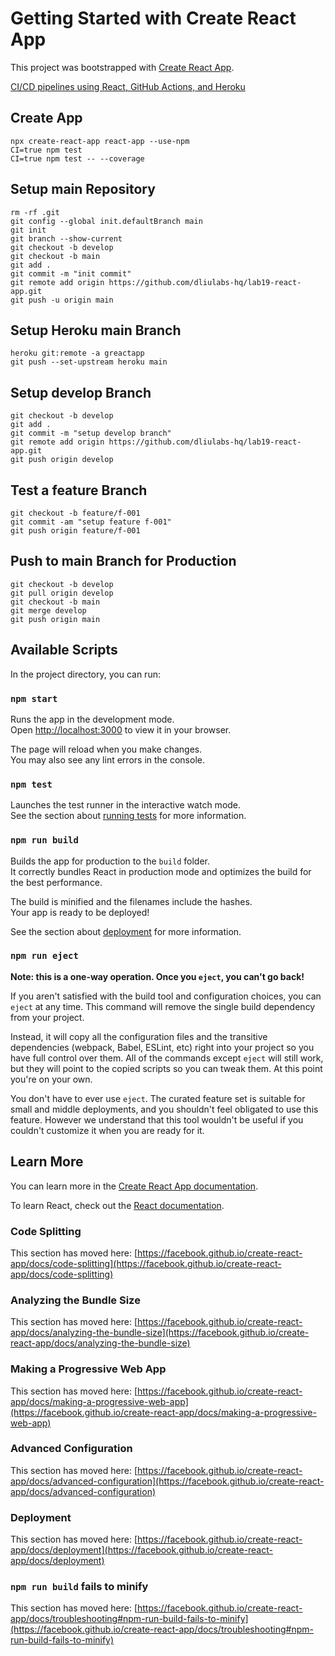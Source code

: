 # Getting Started with Create React App

This project was bootstrapped with [Create React App](https://github.com/facebook/create-react-app).

[CI/CD pipelines using React, GitHub Actions, and Heroku](https://blog.logrocket.com/ci-cd-pipelines-react-github-actions-heroku/)

## Create App

```
npx create-react-app react-app --use-npm
CI=true npm test
CI=true npm test -- --coverage
```

## Setup main Repository

```
rm -rf .git
git config --global init.defaultBranch main
git init
git branch --show-current
git checkout -b develop
git checkout -b main
git add .
git commit -m "init commit"
git remote add origin https://github.com/dliulabs-hq/lab19-react-app.git
git push -u origin main
```

## Setup Heroku main Branch

```
heroku git:remote -a greactapp
git push --set-upstream heroku main
```

## Setup develop Branch

```
git checkout -b develop                                                 
git add .
git commit -m "setup develop branch"
git remote add origin https://github.com/dliulabs-hq/lab19-react-app.git
git push origin develop
```

## Test a feature Branch

```
git checkout -b feature/f-001
git commit -am "setup feature f-001"
git push origin feature/f-001
```

## Push to main Branch for Production

```
git checkout -b develop
git pull origin develop
git checkout -b main
git merge develop
git push origin main
```

## Available Scripts

In the project directory, you can run:

### `npm start`

Runs the app in the development mode.\
Open [http://localhost:3000](http://localhost:3000) to view it in your browser.

The page will reload when you make changes.\
You may also see any lint errors in the console.

### `npm test`

Launches the test runner in the interactive watch mode.\
See the section about [running tests](https://facebook.github.io/create-react-app/docs/running-tests) for more information.

### `npm run build`

Builds the app for production to the `build` folder.\
It correctly bundles React in production mode and optimizes the build for the best performance.

The build is minified and the filenames include the hashes.\
Your app is ready to be deployed!

See the section about [deployment](https://facebook.github.io/create-react-app/docs/deployment) for more information.

### `npm run eject`

**Note: this is a one-way operation. Once you `eject`, you can't go back!**

If you aren't satisfied with the build tool and configuration choices, you can `eject` at any time. This command will remove the single build dependency from your project.

Instead, it will copy all the configuration files and the transitive dependencies (webpack, Babel, ESLint, etc) right into your project so you have full control over them. All of the commands except `eject` will still work, but they will point to the copied scripts so you can tweak them. At this point you're on your own.

You don't have to ever use `eject`. The curated feature set is suitable for small and middle deployments, and you shouldn't feel obligated to use this feature. However we understand that this tool wouldn't be useful if you couldn't customize it when you are ready for it.

## Learn More

You can learn more in the [Create React App documentation](https://facebook.github.io/create-react-app/docs/getting-started).

To learn React, check out the [React documentation](https://reactjs.org/).

### Code Splitting

This section has moved here: [https://facebook.github.io/create-react-app/docs/code-splitting](https://facebook.github.io/create-react-app/docs/code-splitting)

### Analyzing the Bundle Size

This section has moved here: [https://facebook.github.io/create-react-app/docs/analyzing-the-bundle-size](https://facebook.github.io/create-react-app/docs/analyzing-the-bundle-size)

### Making a Progressive Web App

This section has moved here: [https://facebook.github.io/create-react-app/docs/making-a-progressive-web-app](https://facebook.github.io/create-react-app/docs/making-a-progressive-web-app)

### Advanced Configuration

This section has moved here: [https://facebook.github.io/create-react-app/docs/advanced-configuration](https://facebook.github.io/create-react-app/docs/advanced-configuration)

### Deployment

This section has moved here: [https://facebook.github.io/create-react-app/docs/deployment](https://facebook.github.io/create-react-app/docs/deployment)

### `npm run build` fails to minify

This section has moved here: [https://facebook.github.io/create-react-app/docs/troubleshooting#npm-run-build-fails-to-minify](https://facebook.github.io/create-react-app/docs/troubleshooting#npm-run-build-fails-to-minify)